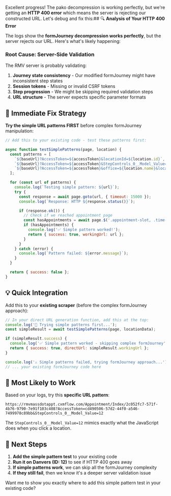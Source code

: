 Excellent progress! The pako decompression is working perfectly, but we're getting an **HTTP 400 error** which means the server is rejecting our constructed URL. Let's debug and fix this:## 🔍 **Analysis of Your HTTP 400 Error**

The logs show the **formJourney decompression works perfectly**, but the server rejects our URL. Here's what's likely happening:

### **Root Cause**: Server-Side Validation
The RMV server is probably validating:
1. **Journey state consistency** - Our modified formJourney might have inconsistent step states
2. **Session tokens** - Missing or invalid CSRF tokens
3. **Step progression** - We might be skipping required validation steps
4. **URL structure** - The server expects specific parameter formats

## 🚀 **Immediate Fix Strategy**

**Try the simple URL patterns FIRST** before complex formJourney manipulation:

```javascript
// Add this to your existing code - test these patterns first:

async function testSimplePatterns(page, location) {
  const patterns = [
    `${baseUrl}?AccessToken=${accessToken}&locationId=${location.id}`,
    `${baseUrl}?AccessToken=${accessToken}&StepControls_0__Model_Value=${location.id}`,
    `${baseUrl}?AccessToken=${accessToken}&office=${location.name}&locationId=${location.id}`
  ];

  for (const url of patterns) {
    console.log(`Testing simple pattern: ${url}`);
    try {
      const response = await page.goto(url, { timeout: 15000 });
      console.log(`Response: HTTP ${response.status()}`);

      if (response.ok()) {
        // Check if we reached appointment page
        const hasAppointments = await page.$('.appointment-slot, .time-slot, [data-time]');
        if (hasAppointments) {
          console.log('✅ Simple pattern worked!');
          return { success: true, workingUrl: url };
        }
      }
    } catch (error) {
      console.log(`Pattern failed: ${error.message}`);
    }
  }

  return { success: false };
}
```

## 💡 **Quick Integration**

Add this to your **existing scraper** (before the complex formJourney approach):

```javascript
// In your direct URL generation function, add this at the top:
console.log('🔧 Trying simple patterns first...');
const simpleResult = await testSimplePatterns(page, locationData);

if (simpleResult.success) {
  console.log('✅ Simple pattern worked - skipping complex formJourney');
  return { success: true, directUrl: simpleResult.workingUrl };
}

console.log('⚠️ Simple patterns failed, trying formJourney approach...');
// ... your existing formJourney code here
```

## 🎯 **Most Likely to Work**

Based on your logs, try this **specific URL pattern**:
```
https://rmvmassdotappt.cxmflow.com/Appointment/Index/2c052fc7-571f-4b76-9790-7e91f103c408?AccessToken=cd490506-57d2-44f0-a546-7499978c89bb&StepControls_0__Model_Value=12
```

The `StepControls_0__Model_Value=12` mimics exactly what the JavaScript does when you click a location.

## 🔧 **Next Steps**

1. **Add the simple pattern test** to your existing code
2. **Run it on Danvers (ID: 12)** to see if HTTP 400 goes away
3. **If simple patterns work**, we can skip all the formJourney complexity
4. **If they still fail**, then we know it's a deeper server validation issue

Want me to show you exactly where to add this simple pattern test in your existing code?